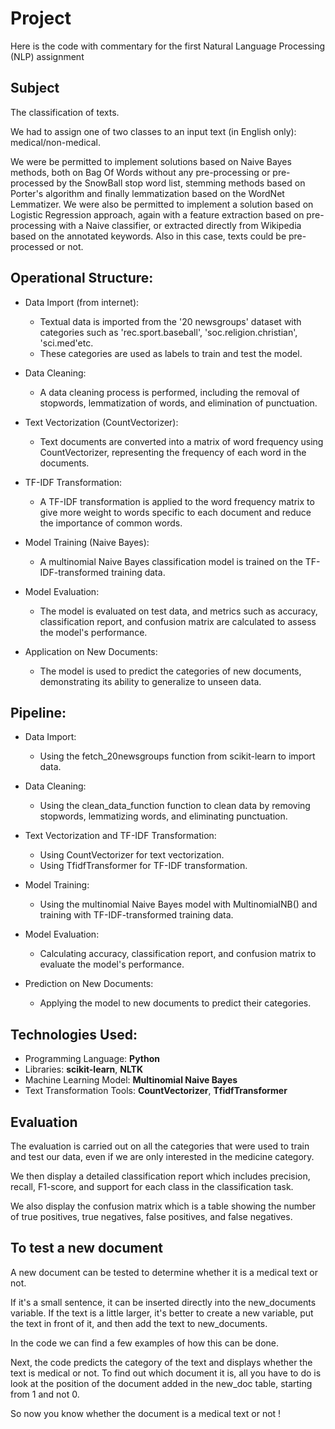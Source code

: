 # Project

Here is the code with commentary for the first Natural Language Processing (NLP) assignment


## Subject

The classification of texts.

We had to assign one of two classes to an input text (in English only): medical/non-medical. 

We were be permitted to implement solutions based on Naive Bayes methods, both on Bag Of Words without any pre-processing or pre-processed by the SnowBall stop word list, stemming methods based on Porter's algorithm and finally lemmatization based on the WordNet Lemmatizer.
We were also be permitted to implement a solution based on Logistic Regression approach, again with a feature extraction based on pre-processing with a Naive classifier, or extracted directly from Wikipedia based on the annotated keywords. Also in this case, texts could be pre-processed or not.


##  Operational Structure:

* Data Import (from internet):
    * Textual data is imported from the '20 newsgroups' dataset with categories such as 'rec.sport.baseball', 'soc.religion.christian', 'sci.med'etc.
    * These categories are used as labels to train and test the model.

* Data Cleaning:
    * A data cleaning process is performed, including the removal of stopwords, lemmatization of words, and elimination of punctuation.

* Text Vectorization (CountVectorizer):
    * Text documents are converted into a matrix of word frequency using CountVectorizer, representing the frequency of each word in the documents.

* TF-IDF Transformation:
    * A TF-IDF transformation is applied to the word frequency matrix to give more weight to words specific to each document and reduce the importance of common words.

* Model Training (Naive Bayes):
    * A multinomial Naive Bayes classification model is trained on the TF-IDF-transformed training data.

* Model Evaluation:
    * The model is evaluated on test data, and metrics such as accuracy, classification report, and confusion matrix are calculated to assess the model's performance.

* Application on New Documents:
    * The model is used to predict the categories of new documents, demonstrating its ability to generalize to unseen data.


## Pipeline:

* Data Import:
    * Using the fetch_20newsgroups function from scikit-learn to import data.

* Data Cleaning:
    * Using the clean_data_function function to clean data by removing stopwords, lemmatizing words, and eliminating punctuation.

* Text Vectorization and TF-IDF Transformation:
    * Using CountVectorizer for text vectorization.
    * Using TfidfTransformer for TF-IDF transformation.

* Model Training:
    * Using the multinomial Naive Bayes model with MultinomialNB() and training with TF-IDF-transformed training data.

* Model Evaluation:
    * Calculating accuracy, classification report, and confusion matrix to evaluate the model's performance.

* Prediction on New Documents:
    * Applying the model to new documents to predict their categories.


## Technologies Used:

* Programming Language: **Python**
* Libraries: **scikit-learn**, **NLTK**
* Machine Learning Model: **Multinomial Naive Bayes**
* Text Transformation Tools: **CountVectorizer**, **TfidfTransformer**


## Evaluation

The evaluation is carried out on all the categories that were used to train and test our data, even if we are only interested in the medicine category.

We then display a detailed classification report which includes precision, recall, F1-score, and support for each class in the classification task.

We also display the confusion matrix which is a table showing the number of true positives, true negatives, false positives, and false negatives.



## To test a new document

A new document can be tested to determine whether it is a medical text or not.

If it's a small sentence, it can be inserted directly into the new_documents variable. If the text is a little larger, it's better to create a new variable, put the text in front of it, and then add the text to new_documents. 

In the code we can find a few examples of how this can be done.

Next, the code predicts the category of the text and displays whether the text is medical or not. To find out which document it is, all you have to do is look at the position of the document added in the new_doc table, starting from 1 and not 0.

So now you know whether the document is a medical text or not !

